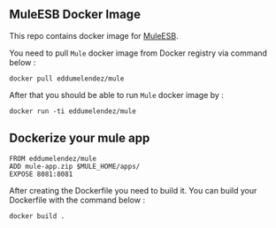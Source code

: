## MuleESB Docker Image

This repo contains docker image for [MuleESB](http://www.mulesoft.org).

You need to pull `Mule` docker image from Docker registry via command below :

```
docker pull eddumelendez/mule
```

After that you should be able to run `Mule` docker image by :

```
docker run -ti eddumelendez/mule
```

## Dockerize your mule app

```
FROM eddumelendez/mule
ADD mule-app.zip $MULE_HOME/apps/
EXPOSE 8081:8081
```

After creating the Dockerfile you need to build it. You can build your Dockerfile with the command below :

```
docker build .
```
